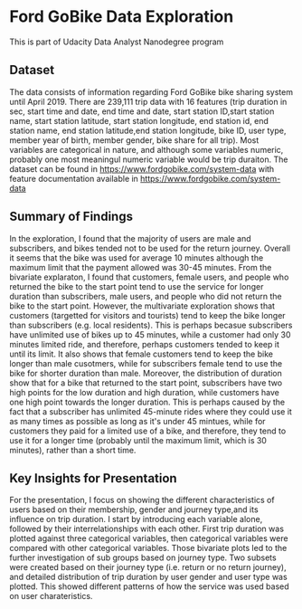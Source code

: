 # Ford GoBike Data Exploration

This is part of Udacity Data Analyst Nanodegree program 

## Dataset

The data consists of information regarding Ford GoBike bike sharing system until April 2019. 
There are 239,111 trip data with 16 features (trip duration in sec, start time and date, end time and date, start station ID,start station name, start station latitude, start station longitude, end station id, end station name, end station latitude,end station longitude, bike ID, user type, member year of birth, member gender, bike share for all trip).
Most variables are categorical in nature, and although some variables numeric, probably one most meaningul numeric variable would be trip duraiton. 
The dataset can be found in https://www.fordgobike.com/system-data
with feature documentation available in https://www.fordgobike.com/system-data


## Summary of Findings

In the exploration, I found that the majority of users are male and subscribers, and bikes tended not to be used for the return journey.
Overall it seems that the bike was used for average 10 minutes although the maximum limit that the payment allowed was 30-45 minutes. 
From the bivariate explaraton, I found that customers, female users, and people who returned the bike to the start point tend to use the service for longer duration than subscribers, male users, and people who did not return the bike to the start point. 
However, the multivariate exploration shows that customers (targetted for visitors and tourists) tend to keep the bike longer than subscribers (e.g. local residents). This is perhaps becasue subscribers have unlimited use of bikes up to 45 minutes, while a customer had only 30 minutes limited ride, and therefore, perhaps customers tended to keep it until its limit. 
It also shows that female customers tend to keep the bike longer than male cusotmers, while for subscribers female tend to use the bike for shorter duration than male. Moreover, the distribution of duration show that for a bike that returned to the start point, subscribers have two high points for the low duration and high duration, while customers have one high point towards the longer duration. 
This is perhaps caused by the fact that a subscriber has unlimited 45-minute rides where they could use it as many times as possible as long as it's under 45 mintues, while for customers they paid for a limited use of a bike, and therefore, they tend to use it for a longer time (probably until the maximum limit, which is 30 minutes), rather than a short time.    


## Key Insights for Presentation

For the presentation, I focus on showing the different characteristics of users based on their membership, gender and journey type,and its influence on trip duration. I start by introducing each variable alone, followed by their interrelationships with each other. 
First trip duration was plotted against three categorical variables, then categorical variables were compared with other categorical variables. Those bivariate plots led to the further investigation of sub groups based on journey type. 
Two subsets were created based on their journey type (i.e. return or no return journey), and detailed distribution of trip duration by user gender and user type was plotted. This showed different patterns of how the service was used based on user charateristics. 
